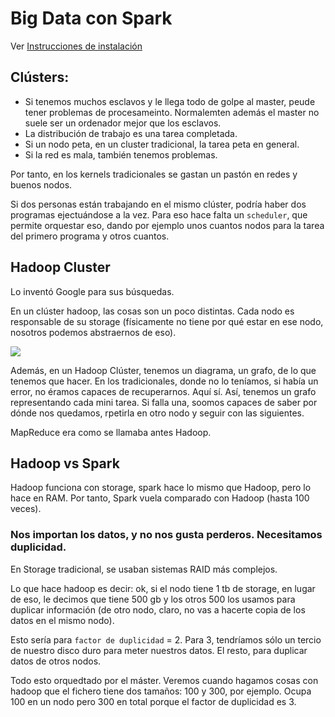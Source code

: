 # Big Data con Spark

Ver [Instrucciones de instalación](/instalacion.md)

## Clústers:

- Si tenemos muchos esclavos y le llega todo de golpe al master, peude tener problemas de procesameinto. Normalemten además el master no suele ser un ordenador mejor que los esclavos. 
- La distribución de trabajo es una tarea completada.
- Si un nodo peta, en un cluster tradicional, la tarea peta en general. 
- Si la red es mala, también tenemos problemas. 

Por tanto, en los kernels tradicionales se gastan un pastón en redes y buenos nodos. 

Si dos personas están trabajando en el mismo clúster, podría haber dos programas ejectuándose a la vez. Para eso hace falta un `scheduler`, que permite orquestar eso, dando por ejemplo unos cuantos nodos para la tarea del primero programa y otros cuantos. 

## Hadoop Cluster

Lo inventó Google para sus búsquedas. 

En un clúster hadoop, las cosas son un poco distintas. Cada nodo es responsable de su storage (físicamente no tiene por qué estar en ese nodo, nosotros podemos abstraernos de eso). 

![](https://user-images.strikinglycdn.com/res/hrscywv4p/image/upload/c_limit,fl_lossy,h_9000,w_1200,f_auto,q_auto/1483830/612864_940846.png)

Además, en un Hadoop Clúster, tenemos un diagrama, un grafo, de lo que tenemos que hacer. En los tradicionales, donde no lo teníamos, si había un error, no éramos capaces de recuperarnos. Aquí sí. Así, tenemos un grafo representando cada mini tarea. Si falla una, soomos capaces de saber por dónde nos quedamos, rpetirla en otro nodo y seguir con las siguientes. 

MapReduce era como se llamaba antes Hadoop. 

## Hadoop vs Spark

Hadoop funciona con storage, spark hace lo mismo que Hadoop, pero lo hace en RAM. Por tanto, Spark vuela comparado con Hadoop (hasta 100 veces).

### Nos importan los datos, y no nos gusta perderos. Necesitamos duplicidad. 
En Storage tradicional, se usaban sistemas RAID más complejos.

Lo que hace hadoop es decir: ok, si el nodo tiene 1 tb de storage, en lugar de eso, le decimos que tiene 500 gb y los otros 500 los usamos para duplicar información (de otro nodo, claro, no vas a hacerte copia de los datos en el mismo nodo). 

Esto sería para `factor de duplicidad` = 2. Para 3, tendríamos sólo un tercio de nuestro disco duro para meter nuestros datos. El resto, para duplicar datos de otros nodos. 

Todo esto orquedtado por el máster. Veremos cuando hagamos cosas con hadoop que el fichero tiene dos tamaños: 100 y 300, por ejemplo. Ocupa 100 en un nodo pero 300 en total porque el factor de duplicidad es 3. 








